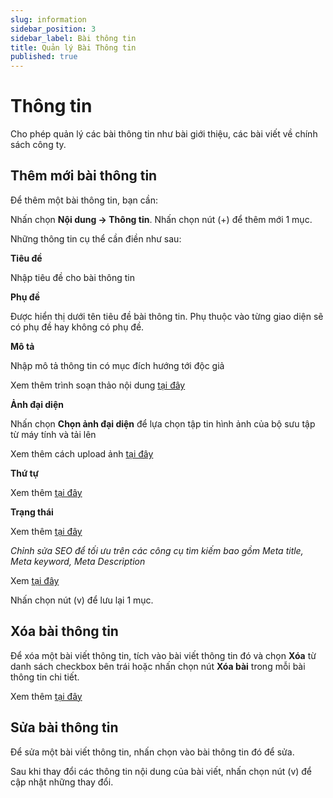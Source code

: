 ```yaml
---
slug: information
sidebar_position: 3
sidebar_label: Bài thông tin
title: Quản lý Bài Thông tin
published: true
---
```

# Thông tin

Cho phép quản lý các bài thông tin như bài giới thiệu, các bài viết về chính sách công ty.

## Thêm mới bài thông tin

Để thêm một bài thông tin, bạn cần:

Nhấn chọn **Nội dung -> Thông tin**. Nhấn chọn nút (+) để thêm mới 1 mục.

Những thông tin cụ thể cần điền như sau:

**Tiêu đề**

Nhập tiêu đề cho bài thông tin

**Phụ đề**

Được hiển thị dưới tên tiêu đề bài thông tin. Phụ thuộc vào từng giao diện sẽ có phụ đề hay không có phụ đề.

**Mô tả**

Nhập mô tả thông tin có mục đích hướng tới độc giả

Xem thêm trình soạn thảo nội dung [tại đây](https://mkmate.osd.vn/docs/common/tinymce)

**Ảnh đại diện**

Nhấn chọn **Chọn ảnh đại diện** để lựa chọn tập tin hình ảnh của bộ sưu tập từ máy tính và tải lên

Xem thêm cách upload ảnh [tại đây](https://mkmate.osd.vn/docs/common/finder#nh%E1%BB%AFng-t%C3%ADnh-n%C4%83ng-c%C6%A1-b%E1%BA%A3n)

**Thứ tự**

Xem thêm [tại đây](https://mkmate.osd.vn/docs/common/logic/#th%E1%BB%A9-t%E1%BB%B1-s%E1%BA%AFp-x%E1%BA%BFp-l%C3%A0-s%E1%BB%91-ch%E1%BB%89-%C4%91%E1%BB%8Bnh)

**Trạng thái**

Xem thêm [tại đây](https://mkmate.osd.vn/docs/common/logic/#tr%E1%BA%A1ng-th%C3%A1i)

_Chỉnh sửa SEO để tối ưu trên các công cụ tìm kiếm bao gồm Meta title, Meta keyword, Meta Description_

Xem [tại đây](https://mkmate.osd.vn/docs/seo/serp/)

Nhấn chọn nút (v) để lưu lại 1 mục.

## Xóa bài thông tin

Để xóa một bài viết thông tin, tích vào bài viết thông tin đó và chọn **Xóa** từ danh sách checkbox bên trái hoặc nhấn chọn nút **Xóa bài** trong mỗi bài thông tin chi tiết.

Xem thêm [tại đây](https://mkmate.osd.vn/docs/common/logic#x%C3%B3a-c%C3%A1c-m%E1%BB%A5c-c%C3%A1c-th%C3%A0nh-ph%E1%BA%A7n-th%C3%B4ng-tin)

## Sửa bài thông tin

Để sửa một bài viết thông tin, nhấn chọn vào bài thông tin đó để sửa.

Sau khi thay đổi các thông tin nội dung của bài viết, nhấn chọn nút (v) để cập nhật những thay đổi.
